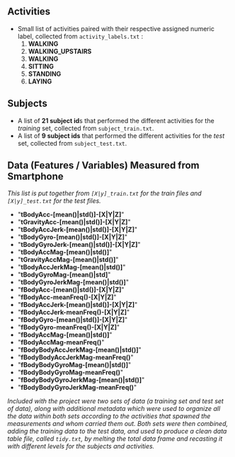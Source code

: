 ## Activities
- Small list of activities paired with their respective assigned numeric label, collected from `activity_labels.txt` :
    1. **WALKING**
    2. **WALKING_UPSTAIRS**
    3. **WALKING**
    4. **SITTING**
    5. **STANDING**
    6. **LAYING**

## Subjects
- A list of **21 subject id**s that performed the different activities for the *training* set, collected from `subject_train.txt`.
- A list of **9 subject ids** that performed the different activities for the *test* set, collected from `subject_test.txt`.

## Data (Features / Variables) Measured from Smartphone 
_This list is put together from `[X|y]_train.txt` for the train files and `[X|y]_test.txt` for the test files._
- "**tBodyAcc-[mean()|std()]-[X|Y|Z]**"
- "**tGravityAcc-[mean()|std()]-[X|Y|Z]**"
- "**tBodyAccJerk-[mean()|std()]-[X|Y|Z]**"
- "**tBodyGyro-[mean()|std()]-[X|Y|Z]**"
- "**tBodyGyroJerk-[mean()|std()]-[X|Y|Z]**"
- "**tBodyAccMag-[mean()|std()]**"
- "**tGravityAccMag-[mean()|std()]**"
- "**tBodyAccJerkMag-[mean()|std()]**"
- "**tBodyGyroMag-[mean()|std]**"
- "**tBodyGyroJerkMag-[mean()|std()]**"
- "**fBodyAcc-[mean()|std()]-[X|Y|Z]**"
- "**fBodyAcc-meanFreq()-[X|Y|Z]**"
- "**fBodyAccJerk-[mean()|std()]-[X|Y|Z]**"
- "**fBodyAccJerk-meanFreq()-[X|Y|Z]**"
- "**fBodyGyro-[mean()|std()]-[X|Y|Z]**"
- "**fBodyGyro-meanFreq()-[X|Y|Z]**"
- "**fBodyAccMag-[mean()|std()]**"
- "**fBodyAccMag-meanFreq()**"         
- "**fBodyBodyAccJerkMag-[mean()|std()]**"
- "**fBodyBodyAccJerkMag-meanFreq()**" 
- "**fBodyBodyGyroMag-[mean()|std()]**"
- "**fBodyBodyGyroMag-meanFreq()**"    
- "**fBodyBodyGyroJerkMag-[mean()|std()]**"
- "**fBodyBodyGyroJerkMag-meanFreq()**"

_Included with the project were two sets of data (a training set and test set of data), 
along with additional metadata which were used to organize all the data within both sets
according to the activities that spawned the measurements and whom carried them out.
Both sets were then combined, adding the training data to the test data, and used to 
produce a clean data table file, called `tidy.txt`, by melting the total data frame 
and recasting it with different levels for the subjects and activities._
